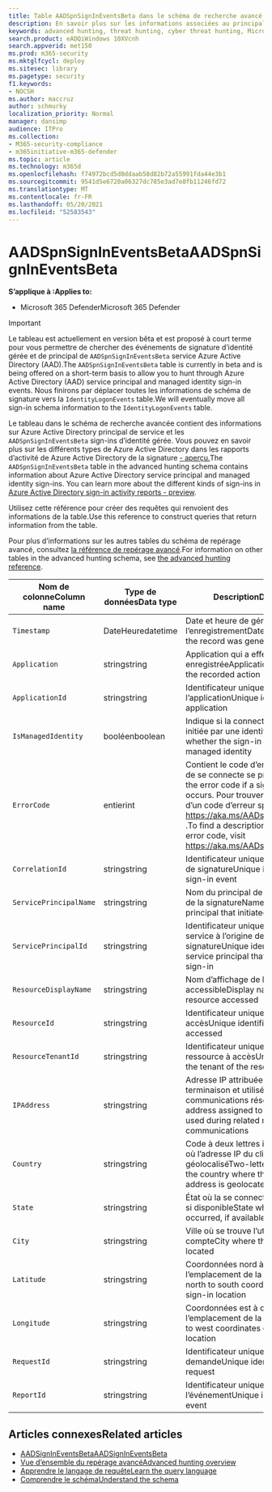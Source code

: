 ```yaml
---
title: Table AADSpnSignInEventsBeta dans le schéma de recherche avancé
description: En savoir plus sur les informations associées au principal Azure Active Directory service et à la table des événements de signature d’identité gérée du schéma de recherche avancé
keywords: advanced hunting, threat hunting, cyber threat hunting, Microsoft 365 Defender, microsoft 365, m365, search, query, telemetry, schema reference, kusto, table, column, data type, description, AlertInfo, alert, entities, evidence, file, IP address, device, machine, user, account, identity, AAD
search.product: eADQiWindows 10XVcnh
search.appverid: met150
ms.prod: m365-security
ms.mktglfcycl: deploy
ms.sitesec: library
ms.pagetype: security
f1.keywords:
- NOCSH
ms.author: maccruz
author: schmurky
localization_priority: Normal
manager: dansimp
audience: ITPro
ms.collection:
- M365-security-compliance
- m365initiative-m365-defender
ms.topic: article
ms.technology: m365d
ms.openlocfilehash: f74972bcd5d0ddaab58d82b72a55991fda44e3b1
ms.sourcegitcommit: 9541d5e6720a06327dc785e3ad7e8fb11246fd72
ms.translationtype: MT
ms.contentlocale: fr-FR
ms.lasthandoff: 05/20/2021
ms.locfileid: "52583543"
---
```

# <a name="aadspnsignineventsbeta"></a><span data-ttu-id="11504-104">AADSpnSignInEventsBeta</span><span class="sxs-lookup"><span data-stu-id="11504-104">AADSpnSignInEventsBeta</span></span>

<span data-ttu-id="11504-105">**S’applique à :**</span><span class="sxs-lookup"><span data-stu-id="11504-105">**Applies to:**</span></span>

- <span data-ttu-id="11504-106">Microsoft 365 Defender</span><span class="sxs-lookup"><span data-stu-id="11504-106">Microsoft 365 Defender</span></span>

>[!IMPORTANT]
> <span data-ttu-id="11504-107">Le tableau est actuellement en version bêta et est proposé à court terme pour vous permettre de chercher des événements de signature d’identité gérée et de principal de `AADSpnSignInEventsBeta` service Azure Active Directory (AAD).</span><span class="sxs-lookup"><span data-stu-id="11504-107">The `AADSpnSignInEventsBeta` table is currently in beta and is being offered on a short-term basis to allow you to hunt through Azure Active Directory (AAD) service principal and managed identity sign-in events.</span></span> <span data-ttu-id="11504-108">Nous finirons par déplacer toutes les informations de schéma de signature vers la `IdentityLogonEvents` table.</span><span class="sxs-lookup"><span data-stu-id="11504-108">We will eventually move all sign-in schema information to the `IdentityLogonEvents` table.</span></span>



<span data-ttu-id="11504-109">Le tableau dans le schéma de recherche avancée contient des informations sur Azure Active Directory principal de service et les `AADSpnSignInEventsBeta` sign-ins d’identité gérée. Vous pouvez en savoir plus sur les différents types de Azure Active Directory dans les rapports d’activité de Azure Active Directory de la signature [- aperçu.](/azure/active-directory/reports-monitoring/concept-all-sign-ins)</span><span class="sxs-lookup"><span data-stu-id="11504-109">The `AADSpnSignInEventsBeta` table in the advanced hunting schema contains information about Azure Active Directory service principal and managed identity sign-ins. You can learn more about the different kinds of sign-ins in [Azure Active Directory sign-in activity reports - preview](/azure/active-directory/reports-monitoring/concept-all-sign-ins).</span></span>

<span data-ttu-id="11504-110">Utilisez cette référence pour créer des requêtes qui renvoient des informations de la table.</span><span class="sxs-lookup"><span data-stu-id="11504-110">Use this reference to construct queries that return information from the table.</span></span>

<span data-ttu-id="11504-111">Pour plus d’informations sur les autres tables du schéma de repérage avancé, consultez [la référence de repérage avancé](/windows/security/threat-protection/microsoft-defender-atp/advanced-hunting-reference).</span><span class="sxs-lookup"><span data-stu-id="11504-111">For information on other tables in the advanced hunting schema, see [the advanced hunting reference](/windows/security/threat-protection/microsoft-defender-atp/advanced-hunting-reference).</span></span>





| <span data-ttu-id="11504-112">Nom de colonne</span><span class="sxs-lookup"><span data-stu-id="11504-112">Column name</span></span>     | <span data-ttu-id="11504-113">Type de données</span><span class="sxs-lookup"><span data-stu-id="11504-113">Data type</span></span> | <span data-ttu-id="11504-114">Description</span><span class="sxs-lookup"><span data-stu-id="11504-114">Description</span></span>   |
| ----- | ----- | ---- |
| `Timestamp` | <span data-ttu-id="11504-115">DateHeure</span><span class="sxs-lookup"><span data-stu-id="11504-115">datetime</span></span>      | <span data-ttu-id="11504-116">Date et heure de génération de l’enregistrement</span><span class="sxs-lookup"><span data-stu-id="11504-116">Date and time when the record was generated</span></span>                                                                                                     |
| `Application`          | <span data-ttu-id="11504-117">string</span><span class="sxs-lookup"><span data-stu-id="11504-117">string</span></span>        | <span data-ttu-id="11504-118">Application qui a effectué l’action enregistrée</span><span class="sxs-lookup"><span data-stu-id="11504-118">Application that performed the recorded action</span></span>                                                                                                   |
| `ApplicationId`        | <span data-ttu-id="11504-119">string</span><span class="sxs-lookup"><span data-stu-id="11504-119">string</span></span>        | <span data-ttu-id="11504-120">Identificateur unique de l’application</span><span class="sxs-lookup"><span data-stu-id="11504-120">Unique identifier for the application</span></span>                                                                                                           |
| `IsManagedIdentity`    | <span data-ttu-id="11504-121">booléen</span><span class="sxs-lookup"><span data-stu-id="11504-121">boolean</span></span>       | <span data-ttu-id="11504-122">Indique si la connectez-vous a été initiée par une identité gérée</span><span class="sxs-lookup"><span data-stu-id="11504-122">Indicates whether the sign-in was initiated by a managed identity</span></span>                                                                               |
| `ErrorCode`            | <span data-ttu-id="11504-123">entier</span><span class="sxs-lookup"><span data-stu-id="11504-123">int</span></span>        | <span data-ttu-id="11504-124">Contient le code d’erreur si une erreur de se connecte se produit.</span><span class="sxs-lookup"><span data-stu-id="11504-124">Contains the error code if a sign-in error occurs.</span></span> <span data-ttu-id="11504-125">Pour trouver une description d’un code d’erreur spécifique, visitez <https://aka.ms/AADsigninsErrorCodes> .</span><span class="sxs-lookup"><span data-stu-id="11504-125">To find a description of a specific error code, visit <https://aka.ms/AADsigninsErrorCodes>.</span></span> |
| `CorrelationId`        | <span data-ttu-id="11504-126">string</span><span class="sxs-lookup"><span data-stu-id="11504-126">string</span></span>        | <span data-ttu-id="11504-127">Identificateur unique de l’événement de signature</span><span class="sxs-lookup"><span data-stu-id="11504-127">Unique identifier of the sign-in event</span></span>                                                                                                          |
| `ServicePrincipalName` | <span data-ttu-id="11504-128">string</span><span class="sxs-lookup"><span data-stu-id="11504-128">string</span></span>        | <span data-ttu-id="11504-129">Nom du principal de service à l’origine de la signature</span><span class="sxs-lookup"><span data-stu-id="11504-129">Name of the service principal that initiated the sign-in</span></span>                                                                                        |
| `ServicePrincipalId`   | <span data-ttu-id="11504-130">string</span><span class="sxs-lookup"><span data-stu-id="11504-130">string</span></span>        | <span data-ttu-id="11504-131">Identificateur unique du principal de service à l’origine de la signature</span><span class="sxs-lookup"><span data-stu-id="11504-131">Unique identifier of the service principal that initiated the sign-in</span></span>                                                                           |
| `ResourceDisplayName`  | <span data-ttu-id="11504-132">string</span><span class="sxs-lookup"><span data-stu-id="11504-132">string</span></span>        | <span data-ttu-id="11504-133">Nom d’affichage de la ressource accessible</span><span class="sxs-lookup"><span data-stu-id="11504-133">Display name of the resource accessed</span></span>                                                                                                           |
| `ResourceId`           | <span data-ttu-id="11504-134">string</span><span class="sxs-lookup"><span data-stu-id="11504-134">string</span></span>        | <span data-ttu-id="11504-135">Identificateur unique de la ressource à accès</span><span class="sxs-lookup"><span data-stu-id="11504-135">Unique identifier of the resource accessed</span></span>                                                                                                      |
| `ResourceTenantId`     | <span data-ttu-id="11504-136">string</span><span class="sxs-lookup"><span data-stu-id="11504-136">string</span></span>        | <span data-ttu-id="11504-137">Identificateur unique du client de la ressource à accès</span><span class="sxs-lookup"><span data-stu-id="11504-137">Unique identifier of the tenant of the resource accessed</span></span>                                                                                        |
| `IPAddress`            | <span data-ttu-id="11504-138">string</span><span class="sxs-lookup"><span data-stu-id="11504-138">string</span></span>        | <span data-ttu-id="11504-139">Adresse IP attribuée au point de terminaison et utilisée lors des communications réseau associées</span><span class="sxs-lookup"><span data-stu-id="11504-139">IP address assigned to the endpoint and used during related network communications</span></span>                                                              |
| `Country`          | <span data-ttu-id="11504-140">string</span><span class="sxs-lookup"><span data-stu-id="11504-140">string</span></span>        | <span data-ttu-id="11504-141">Code à deux lettres indiquant le pays où l’adresse IP du client est géolocalisé</span><span class="sxs-lookup"><span data-stu-id="11504-141">Two-letter code indicating the country where the client IP address is geolocated</span></span>                                                                |
| `State`                | <span data-ttu-id="11504-142">string</span><span class="sxs-lookup"><span data-stu-id="11504-142">string</span></span>        | <span data-ttu-id="11504-143">État où la se connecte s’est produite, si disponible</span><span class="sxs-lookup"><span data-stu-id="11504-143">State where the sign-in occurred, if available</span></span>                                                                                                  |
| `City`                 | <span data-ttu-id="11504-144">string</span><span class="sxs-lookup"><span data-stu-id="11504-144">string</span></span>        | <span data-ttu-id="11504-145">Ville où se trouve l’utilisateur du compte</span><span class="sxs-lookup"><span data-stu-id="11504-145">City where the account user is located</span></span>                                                                                                          |
| `Latitude`             | <span data-ttu-id="11504-146">string</span><span class="sxs-lookup"><span data-stu-id="11504-146">string</span></span>        | <span data-ttu-id="11504-147">Coordonnées nord à sud de l’emplacement de la signature</span><span class="sxs-lookup"><span data-stu-id="11504-147">The north to south coordinates of the sign-in location</span></span>                                                                                          |
| `Longitude`            | <span data-ttu-id="11504-148">string</span><span class="sxs-lookup"><span data-stu-id="11504-148">string</span></span>        | <span data-ttu-id="11504-149">Coordonnées est à ouest de l’emplacement de la signature</span><span class="sxs-lookup"><span data-stu-id="11504-149">The east to west coordinates of the sign-in location</span></span>                                                                                            |
| `RequestId`            | <span data-ttu-id="11504-150">string</span><span class="sxs-lookup"><span data-stu-id="11504-150">string</span></span>        | <span data-ttu-id="11504-151">Identificateur unique de la demande</span><span class="sxs-lookup"><span data-stu-id="11504-151">Unique identifier of the request</span></span>                                                                                                                |
|`ReportId` | <span data-ttu-id="11504-152">string</span><span class="sxs-lookup"><span data-stu-id="11504-152">string</span></span> | <span data-ttu-id="11504-153">Identificateur unique de l’événement</span><span class="sxs-lookup"><span data-stu-id="11504-153">Unique identifier for the event</span></span> | 

 

## <a name="related-articles"></a><span data-ttu-id="11504-154">Articles connexes</span><span class="sxs-lookup"><span data-stu-id="11504-154">Related articles</span></span>

-   [<span data-ttu-id="11504-155">AADSignInEventsBeta</span><span class="sxs-lookup"><span data-stu-id="11504-155">AADSignInEventsBeta</span></span>](./advanced-hunting-aadsignineventsbeta-table.md)
-   [<span data-ttu-id="11504-156">Vue d’ensemble du repérage avancé</span><span class="sxs-lookup"><span data-stu-id="11504-156">Advanced hunting overview</span></span>](/windows/security/threat-protection/microsoft-defender-atp/advanced-hunting-overview)
-   [<span data-ttu-id="11504-157">Apprendre le langage de requête</span><span class="sxs-lookup"><span data-stu-id="11504-157">Learn the query language</span></span>](/windows/security/threat-protection/microsoft-defender-atp/advanced-hunting-query-language)
-   [<span data-ttu-id="11504-158">Comprendre le schéma</span><span class="sxs-lookup"><span data-stu-id="11504-158">Understand the schema</span></span>](/windows/security/threat-protection/microsoft-defender-atp/advanced-hunting-schema-reference)
